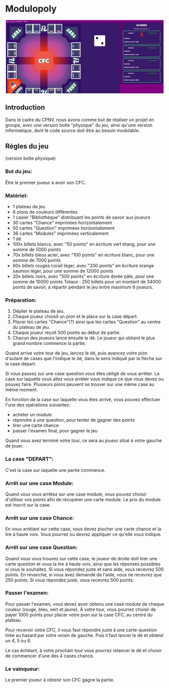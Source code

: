 # Modulopoly 

<p align="center">
<img src="https://raw.githubusercontent.com/DRossyCPNV/ProjetGroupe-JeuDePlateau/e04f7ba596209b145890ef59965c0851a660e733/JeuDePlateau-screenshot.jpg" width="500" alt="screenshot of the game" >
</p>

## Introduction
Dans le cadre du CPNV, nous avons comme but de réaliser un projet en groupe, avec une version boîte "physique" du jeu, ainsi qu'une version informatique, dont le code source doit être au besoin modulable.

## Règles du jeu 
(version boîte physique) 

### But du jeu:
Être le premier joueur à avoir son CFC.

### Matériel:
- 1 plateau de jeu
- 6 pions de couleurs différentes
- 1 casier "Bibliothèque" distribuant les points de savoir aux joueurs
- 30 cartes "Chance" imprimées horizontalement
- 50 cartes "Question" imprimées horizontalement
- 36 cartes "Modules" imprimées verticalement
- 1 dé
- 100x billets blancs, 
avec "50 points" en écriture vert étang, pour une somme de 5000 points
- 70x billets bleus acier, 
avec "100 points" en écriture blanc, pour une somme de 7000 points
- 60x billets rouges corail léger, 
avec "200 points" en écriture orange saumon léger, pour une somme de 12000 points
- 20x billets noirs, avec "500 points" en écriture dorée pâle, pour une somme de 10000 points
Totaux : 250 billets pour un montant de 34000 points de savoir, à répartir pendant le jeu entre maximum 6 joueurs.

### Préparation:
1. Déplier le plateau de jeu.
2. Chaque joueur choisit un pion et le place sur la case départ.
3. Placer les cartes "Chance"(?) ainsi que les cartes "Question" au centre du plateau de jeu. 
4. Chaque joueur reçoit 500 points au début de partie.
5. Chacun des joueurs lance ensuite le dé. Le joueur qui obtient le plus grand nombre commence la partie.

Quand arrive votre tour de jeu, lancez le dé, puis avancez votre pion d'autant de cases que l'indique le dé, dans le sens indiqué par la flèche sur la case départ.

Si vous passez sur une case question vous êtes obligé de vous arrêter.
La case sur laquelle vous allez vous arrêter vous indique ce que vous devez ou pouvez faire.
Plusieurs pions peuvent se trouver sur une même case au même moment.

En fonction de la case sur laquelle vous êtes arrivé, vous pouvez effectuer l'une des opérations suivantes:

- acheter un module
- répondre à une question, pour tenter de gagner des points
- tirer une carte chance
- passer l'examen final, pour gagner le jeu

Quand vous avez terminé votre tour, ce sera au joueur situé à votre gauche de jouer.

### La case "DEPART":
C'est la case sur laquelle une partie commence.

### Arrêt sur une case Module:
Quand vous vous arrêtez sur une case module, vous pouvez choisir d'utiliser vos points afin de récupérer une carte module.
Le prix du module est inscrit sur la case.

### Arrêt sur une case Chance:
En vous arrêtant sur cette case, vous devez piocher une carte chance et la lire à haute voix. 
Vous pourrez ou devrez appliquer ce qu'elle vous indique.

### Arrêt sur une case Question:
Quand vous vous trouvez sur cette case, le joueur de droite doit tirer une carte question et vous la lire à haute voix, ainsi que les réponses possibles si vous le souhaitez. 
Si vous répondez juste et sans aide, vous recevrez 500 points.
En revanche, si vous avez demandé de l'aide, vous ne recevrez que 250 points.
Si vous répondez juste, vous recevrez 500 points.

### Passer l'examen:
Pour passer l'examen, vous devez avoir obtenu une case module de chaque couleur (rouge, bleu, vert et jaune). 
À votre tour, vous pourrez choisir de payer 1000 points pour placer votre pion sur la case CFC, au centre du plateau.

Pour recevoir votre CFC, il vous faut répondre juste à une carte-question tirée au hasard par votre voisin de gauche.
Puis il faut lancer le dé et obtenir un 4, 5 ou 6.

Le cas échéant, à votre prochain tour vous pourrez relancer le dé et choisir de commencer d'une des 4 cases chance.

### Le vainqueur:
Le premier joueur à obtenir son CFC gagne la partie.
